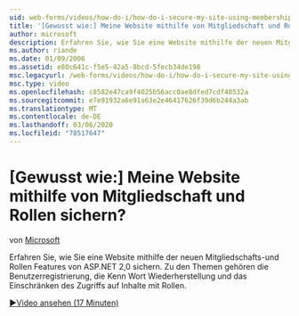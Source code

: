 ```yaml
---
uid: web-forms/videos/how-do-i/how-do-i-secure-my-site-using-membership-and-roles
title: '[Gewusst wie:] Meine Website mithilfe von Mitgliedschaft und Rollen sichern? | Microsoft-Dokumentation'
author: microsoft
description: Erfahren Sie, wie Sie eine Website mithilfe der neuen Mitgliedschafts-und Rollen Features von ASP.NET 2,0 sichern. Zu den Themen zählen Benutzerregistrierung, Kenn Wort Wiederherstellung und restricti...
ms.author: riande
ms.date: 01/09/2006
ms.assetid: e80c641c-f5e5-42a5-8bcd-5fecb34de198
msc.legacyurl: /web-forms/videos/how-do-i/how-do-i-secure-my-site-using-membership-and-roles
msc.type: video
ms.openlocfilehash: c8582e47ca9f4025b56acc0ae8dfed7cdf40532a
ms.sourcegitcommit: e7e91932a6e91a63e2e46417626f39d6b244a3ab
ms.translationtype: MT
ms.contentlocale: de-DE
ms.lasthandoff: 03/06/2020
ms.locfileid: "78517647"
---
```

# <a name="how-do-i-secure-my-site-using-membership-and-roles"></a>[Gewusst wie:] Meine Website mithilfe von Mitgliedschaft und Rollen sichern?

von [Microsoft](https://github.com/microsoft)

Erfahren Sie, wie Sie eine Website mithilfe der neuen Mitgliedschafts-und Rollen Features von ASP.NET 2,0 sichern. Zu den Themen gehören die Benutzerregistrierung, die Kenn Wort Wiederherstellung und das Einschränken des Zugriffs auf Inhalte mit Rollen.

[&#9654;Video ansehen (17 Minuten)](https://channel9.msdn.com/Blogs/ASP-NET-Site-Videos/how-do-i-secure-my-site-using-membership-and-roles)

